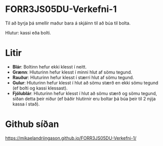 # FORR3JS05DU-Verkefni-1

Til að byrja þá smellir maður bara á skjáinn til að búa til bolta.

Hlutur: kassi eða bolti.

# Litir
* **Blár**: Boltinn hefur ekki klesst í neitt.
* **Grænn**: Hluturinn hefur klesst í minni hlut af sömu tegund.
* **Rauður**: Hluturinn hefur klesst í stærri hlut af sömu tegund.
* **Gulur**: Hluturinn hefur klesst í hlut að sömu stærð en ekki sömu tegund (ef bolti og kassi klessast).
* **Fjólublár**: Hluturinn hefur klesst í hlut að sömu stærð og sömu tegund, síðan detta þeir niður (ef báðir hlutirnir eru boltar þá búa þeir til 2 nýja kassa í stað).

# Github síðan
https://mikaelandriingason.github.io/FORR3JS05DU-Verkefni-1/
